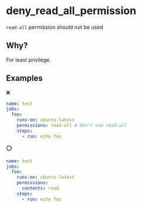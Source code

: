 # deny_read_all_permission

`read-all` permission should not be used

## Why?

For least privilege.

## Examples

:x:

```yaml
name: test
jobs:
  foo:
    runs-on: ubuntu-latest
    permissions: read-all # Don't use read-all
    steps:
      - run: echo foo
```

:o:

```yaml
name: test
jobs:
  foo:
    runs-on: ubuntu-latest
    permissions:
      contents: read
    steps:
      - run: echo foo
```
